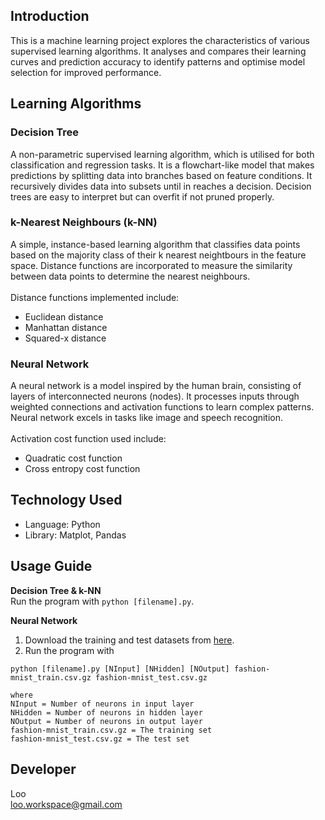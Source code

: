 ## Introduction
This is a machine learning project explores the characteristics of various supervised learning algorithms. It analyses and compares their learning curves and prediction accuracy to identify patterns and optimise model selection for improved performance.

## Learning Algorithms
### Decision Tree
A non-parametric supervised learning algorithm, which is utilised for both classification and regression tasks. It is a flowchart-like model that makes predictions by splitting data into branches based on feature conditions. It recursively divides data into subsets until in reaches a decision. Decision trees are easy to interpret but can overfit if not pruned properly.

### k-Nearest Neighbours (k-NN)
A simple, instance-based learning algorithm that classifies data points based on the majority class of their k nearest neightbours in the feature space. Distance functions are incorporated to measure the similarity between data points to determine the nearest neighbours.
<br><br>
Distance functions implemented include:
- Euclidean distance
- Manhattan distance
- Squared-x distance

### Neural Network
A neural network is a model inspired by the human brain, consisting of layers of interconnected neurons (nodes). It processes inputs through weighted connections and activation functions to learn complex patterns. Neural network excels in tasks like image and speech recognition.
<br><br>
Activation cost function used include:
- Quadratic cost function
- Cross entropy cost function

## Technology Used
- Language: Python
- Library: Matplot, Pandas

## Usage Guide
**Decision Tree & k-NN**<br>
Run the program with `python [filename].py`.

**Neural Network**
1. Download the training and test datasets from [here](https://drive.google.com/drive/folders/12h5rDSY49SYkegXTkv6mMQOYDvwsaTeu?usp=drive_link).
2. Run the program with
```
python [filename].py [NInput] [NHidden] [NOutput] fashion-mnist_train.csv.gz fashion-mnist_test.csv.gz

where
NInput = Number of neurons in input layer
NHidden = Number of neurons in hidden layer
NOutput = Number of neurons in output layer
fashion-mnist_train.csv.gz = The training set
fashion-mnist_test.csv.gz = The test set
```

## Developer
Loo<br>
loo.workspace@gmail.com
